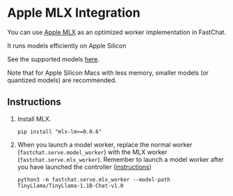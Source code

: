 # Apple MLX Integration

You can use [Apple MLX](https://github.com/ml-explore/mlx) as an optimized worker implementation in FastChat.

It runs models efficiently on Apple Silicon

See the supported models [here](https://github.com/ml-explore/mlx-examples/tree/main/llms#supported-models).

Note that for Apple Silicon Macs with less memory, smaller models (or quantized models) are recommended.

## Instructions

1. Install MLX.

   ```
   pip install "mlx-lm>=0.0.6"
   ```

2. When you launch a model worker, replace the normal worker (`fastchat.serve.model_worker`) with the MLX worker (`fastchat.serve.mlx_worker`). Remember to launch a model worker after you have launched the controller ([instructions](../README.md))

   ```
   python3 -m fastchat.serve.mlx_worker --model-path TinyLlama/TinyLlama-1.1B-Chat-v1.0
   ```
